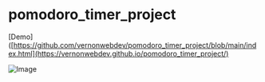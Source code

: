 # pomodoro_timer_project

[Demo]([https://github.com/vernonwebdev/pomodoro_timer_project/blob/main/index.html](https://vernonwebdev.github.io/pomodoro_timer_project/)

![Image](https://github.com/user-attachments/assets/53b28a24-b2e1-47a7-8d01-c814d38cbbf6)
